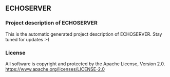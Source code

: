 ## ECHOSERVER

### Project description of ECHOSERVER

This is the automatic generated project description of ECHOSERVER. Stay tuned for updates :-)

### License

All software is copyright and protected by the Apache License, Version 2.0.
https://www.apache.org/licenses/LICENSE-2.0